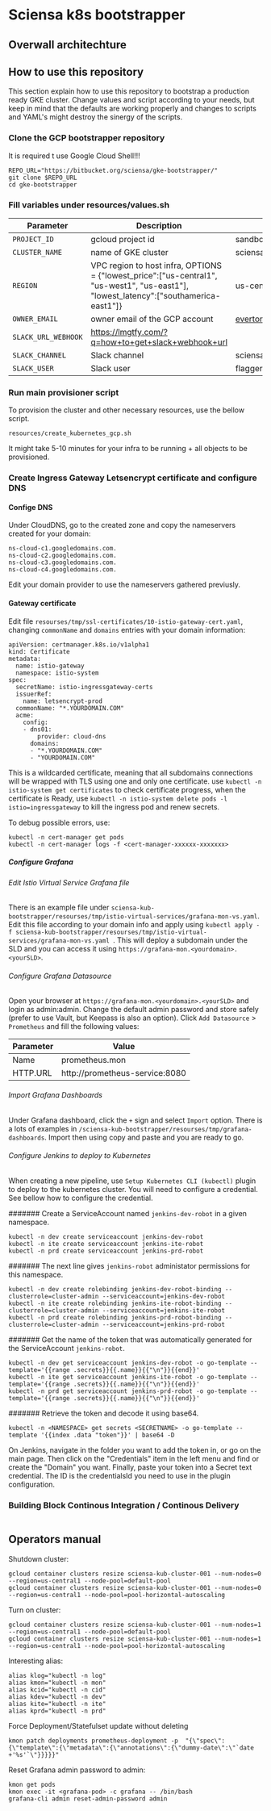 # Sciensa k8s bootstrapper

## Overwall architechture

## How to use this repository
This section explain how to use this repository to bootstrap a production ready GKE cluster. Change values and script according to your needs, but keep in mind that the defaults are working properly and changes to scripts and YAML's might destroy the sinergy of the scripts.

### Clone the GCP bootstrapper repository

It is required t use Google Cloud Shell!!! 

```
REPO_URL="https://bitbucket.org/sciensa/gke-bootstrapper/"
git clone $REPO_URL
cd gke-bootstrapper
```
### Fill variables under resources/values.sh

| Parameter                | Description                                                                                                            | Example                                                                                                     |
|--------------------------|------------------------------------------------------------------------------------------------------------------------|-------------------------------------------------------------------------------------------------------------|
| `PROJECT_ID`             | gcloud project id                                                                                                      | sandbox-251021                                                                                              |
| `CLUSTER_NAME`           | name of GKE cluster                                                                                                    | sciensa-kub-cluster-001                                                                                     |
| `REGION`                 | VPC region to host infra, OPTIONS = {"lowest_price":["us-central1", "us-west1", "us-east1"], "lowest_latency":["southamerica-east1"]}                                                                                              | us-central1  |
| `OWNER_EMAIL`            | owner email of the GCP account                                                                                         | everton.arakaki@soaexpert.com.br                                                                            |
| `SLACK_URL_WEBHOOK`      | https://lmgtfy.com/?q=how+to+get+slack+webhook+url                                                                     |                                                                                                             |
| `SLACK_CHANNEL`          | Slack channel                                                                                                          | sciensaflix                                                                                      |
| `SLACK_USER`             | Slack user                                                                                                             | flagger                                                                                                     |

### Run main provisioner script

To provision the cluster and other necessary resources, use the bellow script.
```
resources/create_kubernetes_gcp.sh
```

It might take 5-10 minutes for your infra to be running + all objects to be provisioned.


### Create Ingress Gateway Letsencrypt certificate and configure DNS

#### Confige DNS
Under CloudDNS, go to the created zone and copy the nameservers created for your domain:

    ns-cloud-c1.googledomains.com.
    ns-cloud-c2.googledomains.com.
    ns-cloud-c3.googledomains.com.
    ns-cloud-c4.googledomains.com.

Edit your domain provider to use the nameservers gathered previusly.

#### Gateway certificate
Edit file `resourses/tmp/ssl-certificates/10-istio-gateway-cert.yaml`, changing `commonName` and `domains` entries with your domain information:
```
apiVersion: certmanager.k8s.io/v1alpha1
kind: Certificate
metadata:
  name: istio-gateway
  namespace: istio-system
spec:
  secretName: istio-ingressgateway-certs
  issuerRef:
    name: letsencrypt-prod
  commonName: "*.YOURDOMAIN.COM"
  acme:
    config:
    - dns01:
        provider: cloud-dns
      domains:
      - "*.YOURDOMAIN.COM"
      - "YOURDOMAIN.COM"
```
This is a wildcarded certificate, meaning that all subdomains connections will be wrapped with TLS using one and only one certificate.
use `kubectl -n istio-system get certificates` to check certificate progress, when the certificate is Ready, use `kubectl -n istio-system delete pods -l istio=ingressgateway` to kill the ingress pod and renew secrets.

To debug possible errors, use:
```
kubectl -n cert-manager get pods
kubectl -n cert-manager logs -f <cert-manager-xxxxxx-xxxxxxx>
```
##### Configure Grafana

###### Edit Istio Virtual Service Grafana file
There is an example file under ```sciensa-kub-bootstrapper/resourses/tmp/istio-virtual-services/grafana-mon-vs.yaml```. Edit this file according to your domain info and apply using ```kubectl apply -f sciensa-kub-bootstrapper/resourses/tmp/istio-virtual-services/grafana-mon-vs.yaml ```. This will deploy a subdomain under the SLD and you can access it using `https://grafana-mon.<yourdomain>.<yourSLD>`.

###### Configure Grafana Datasource
Open your browser at `https://grafana-mon.<yourdomain>.<yourSLD>` and login as admin:admin. Change the default admin password and store safely (prefer to use Vault, but Keepass is also an option). Click `Add Datasource` > `Prometheus` and fill the following values:

| Parameter | Value                          |
|-----------|--------------------------------|
| Name      | prometheus.mon                 |
| HTTP.URL  | http://prometheus-service:8080 |

###### Import Grafana Dashboards
Under Grafana dashboard, click the `+` sign and select `Import` option. There is a lots of examples in `/sciensa-kub-bootstrapper/resourses/tmp/grafana-dashboards`. Import then using copy and paste and you are ready to go.

###### Configure Jenkins to deploy to Kubernetes

When creating a new pipeline, use `Setup Kubernetes CLI (kubectl)` plugin to deploy to the kubernetes cluster. You will need to configure a credential. See bellow how to configure the credential.

####### Create a ServiceAccount named `jenkins-dev-robot` in a given namespace.
```
kubectl -n dev create serviceaccount jenkins-dev-robot
kubectl -n ite create serviceaccount jenkins-ite-robot
kubectl -n prd create serviceaccount jenkins-prd-robot
```
####### The next line gives `jenkins-robot` administator permissions for this namespace.
```
kubectl -n dev create rolebinding jenkins-dev-robot-binding --clusterrole=cluster-admin --serviceaccount=jenkins-dev-robot
kubectl -n ite create rolebinding jenkins-ite-robot-binding --clusterrole=cluster-admin --serviceaccount=jenkins-ite-robot
kubectl -n prd create rolebinding jenkins-prd-robot-binding --clusterrole=cluster-admin --serviceaccount=jenkins-prd-robot
```
####### Get the name of the token that was automatically generated for the ServiceAccount `jenkins-robot`.
```
kubectl -n dev get serviceaccount jenkins-dev-robot -o go-template --template='{{range .secrets}}{{.name}}{{"\n"}}{{end}}'
kubectl -n ite get serviceaccount jenkins-ite-robot -o go-template --template='{{range .secrets}}{{.name}}{{"\n"}}{{end}}'
kubectl -n prd get serviceaccount jenkins-prd-robot -o go-template --template='{{range .secrets}}{{.name}}{{"\n"}}{{end}}'
```
####### Retrieve the token and decode it using base64.
```
kubectl -n <NAMESPACE> get secrets <SECRETNAME> -o go-template --template '{{index .data "token"}}' | base64 -D
```

On Jenkins, navigate in the folder you want to add the token in, or go on the main page. Then click on the "Credentials" item in the left menu and find or create the "Domain" you want. Finally, paste your token into a Secret text credential. The ID is the credentialsId you need to use in the plugin configuration.


### Building Block Continous Integration / Continous Delivery

```
```

## Operators manual

Shutdown cluster:
```
gcloud container clusters resize sciensa-kub-cluster-001 --num-nodes=0 --region=us-central1 --node-pool=default-pool
gcloud container clusters resize sciensa-kub-cluster-001 --num-nodes=0 --region=us-central1 --node-pool=pool-horizontal-autoscaling
```

Turn on cluster:
```
gcloud container clusters resize sciensa-kub-cluster-001 --num-nodes=1 --region=us-central1 --node-pool=default-pool
gcloud container clusters resize sciensa-kub-cluster-001 --num-nodes=1 --region=us-central1 --node-pool=pool-horizontal-autoscaling
```

Interesting alias:
```
alias klog="kubectl -n log"
alias kmon="kubectl -n mon"
alias kcid="kubectl -n cid"
alias kdev="kubectl -n dev"
alias kite="kubectl -n ite"
alias kprd="kubectl -n prd"
```

Force Deployment/Statefulset update without deleting
```
kmon patch deployments prometheus-deployment -p  "{\"spec\":{\"template\":{\"metadata\":{\"annotations\":{\"dummy-date\":\"`date +'%s'`\"}}}}}"
```

Reset Grafana admin password to admin:
```
kmon get pods
kmon exec -it <grafana-pod> -c grafana -- /bin/bash
grafana-cli admin reset-admin-password admin
```